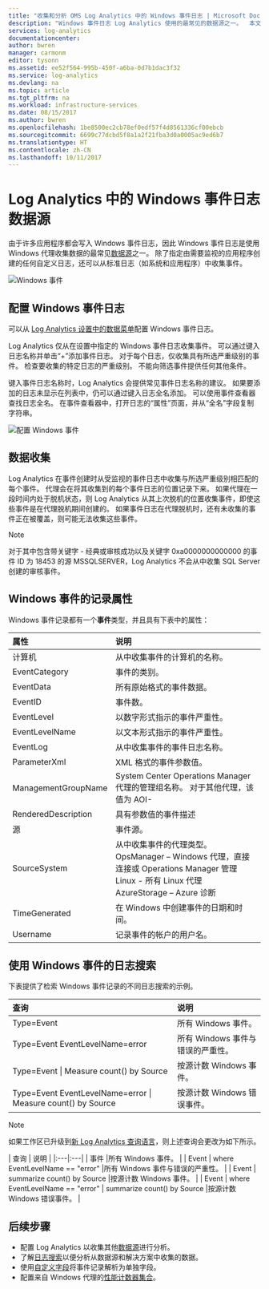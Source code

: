 ```yaml
---
title: "收集和分析 OMS Log Analytics 中的 Windows 事件日志 | Microsoft Docs"
description: "Windows 事件日志 Log Analytics 使用的最常见的数据源之一。  本文介绍如何配置 Windows 事件日志集合，以及它们在 OMS 存储库中创建记录的详细信息。"
services: log-analytics
documentationcenter: 
author: bwren
manager: carmonm
editor: tysonn
ms.assetid: ee52f564-995b-450f-a6ba-0d7b1dac3f32
ms.service: log-analytics
ms.devlang: na
ms.topic: article
ms.tgt_pltfrm: na
ms.workload: infrastructure-services
ms.date: 08/15/2017
ms.author: bwren
ms.openlocfilehash: 1be8500ec2cb78ef0edf57f4d8561336cf00ebcb
ms.sourcegitcommit: 6699c77dcbd5f8a1a2f21fba3d0a0005ac9ed6b7
ms.translationtype: HT
ms.contentlocale: zh-CN
ms.lasthandoff: 10/11/2017
---
```

# <a name="windows-event-log-data-sources-in-log-analytics"></a>Log Analytics 中的 Windows 事件日志数据源
由于许多应用程序都会写入 Windows 事件日志，因此 Windows 事件日志是使用 Windows 代理收集数据的最常见[数据源](log-analytics-data-sources.md)之一。  除了指定由需要监视的应用程序创建的任何自定义日志，还可以从标准日志（如系统和应用程序）中收集事件。

![Windows 事件](media/log-analytics-data-sources-windows-events/overview.png)     

## <a name="configuring-windows-event-logs"></a>配置 Windows 事件日志
可以从 [Log Analytics 设置中的数据菜单](log-analytics-data-sources.md#configuring-data-sources)配置 Windows 事件日志。

Log Analytics 仅从在设置中指定的 Windows 事件日志收集事件。  可以通过键入日志名称并单击“+”添加事件日志。  对于每个日志，仅收集具有所选严重级别的事件。  检查要收集的特定日志的严重级别。  不能向筛选事件提供任何其他条件。

键入事件日志名称时，Log Analytics 会提供常见事件日志名称的建议。 如果要添加的日志未显示在列表中，仍可以通过键入日志全名添加。 可以使用事件查看器查找日志全名。 在事件查看器中，打开日志的“属性”页面，并从“全名”字段复制字符串。

![配置 Windows 事件](media/log-analytics-data-sources-windows-events/configure.png)

## <a name="data-collection"></a>数据收集
Log Analytics 在事件创建时从受监视的事件日志中收集与所选严重级别相匹配的每个事件。  代理会在将其收集到的每个事件日志的位置记录下来。  如果代理在一段时间内处于脱机状态，则 Log Analytics 从其上次脱机的位置收集事件，即使这些事件是在代理脱机期间创建的。  如果事件日志在代理脱机时，还有未收集的事件正在被覆盖，则可能无法收集这些事件。

>[!NOTE]
>对于其中包含带关键字 - 经典或审核成功以及关键字 0xa0000000000000 的事件 ID 为 18453 的源 MSSQLSERVER，Log Analytics 不会从中收集 SQL Server 创建的审核事件。
>

## <a name="windows-event-records-properties"></a>Windows 事件的记录属性
Windows 事件记录都有一个**事件**类型，并且具有下表中的属性：

| 属性 | 说明 |
|:--- |:--- |
| 计算机 |从中收集事件的计算机的名称。 |
| EventCategory |事件的类别。 |
| EventData |所有原始格式的事件数据。 |
| EventID |事件数。 |
| EventLevel |以数字形式指示的事件严重性。 |
| EventLevelName |以文本形式指示的事件严重性。 |
| EventLog |从中收集事件的事件日志名称。 |
| ParameterXml |XML 格式的事件参数值。 |
| ManagementGroupName |System Center Operations Manager 代理的管理组名称。  对于其他代理，该值为 AOI-<workspace ID> |
| RenderedDescription |具有参数值的事件描述 |
| 源 |事件源。 |
| SourceSystem |从中收集事件的代理类型。 <br> OpsManager – Windows 代理，直接连接或 Operations Manager 管理 <br> Linux - 所有 Linux 代理  <br> AzureStorage – Azure 诊断 |
| TimeGenerated |在 Windows 中创建事件的日期和时间。 |
| Username |记录事件的帐户的用户名。 |

## <a name="log-searches-with-windows-events"></a>使用 Windows 事件的日志搜索
下表提供了检索 Windows 事件记录的不同日志搜索的示例。

| 查询 | 说明 |
|:--- |:--- |
| Type=Event |所有 Windows 事件。 |
| Type=Event EventLevelName=error |所有 Windows 事件与错误的严重性。 |
| Type=Event &#124; Measure count() by Source |按源计数 Windows 事件。 |
| Type=Event EventLevelName=error &#124; Measure count() by Source |按源计数 Windows 错误事件。 |


>[!NOTE]
> 如果工作区已升级到[新 Log Analytics 查询语言](log-analytics-log-search-upgrade.md)，则上述查询会更改为如下所示。
>
>| 查询 | 说明 |
|:---|:---|
| 事件 |所有 Windows 事件。 |
| Event &#124; where EventLevelName == "error" |所有 Windows 事件与错误的严重性。 |
| Event &#124; summarize count() by Source |按源计数 Windows 事件。 |
| Event &#124; where EventLevelName == "error" &#124; summarize count() by Source |按源计数 Windows 错误事件。 |


## <a name="next-steps"></a>后续步骤
* 配置 Log Analytics 以收集其他[数据源](log-analytics-data-sources.md)进行分析。
* 了解[日志搜索](log-analytics-log-searches.md)以便分析从数据源和解决方案中收集的数据。  
* 使用[自定义字段](log-analytics-custom-fields.md)将事件记录解析为单独字段。
* 配置来自 Windows 代理的[性能计数器集合](log-analytics-data-sources-performance-counters.md)。

